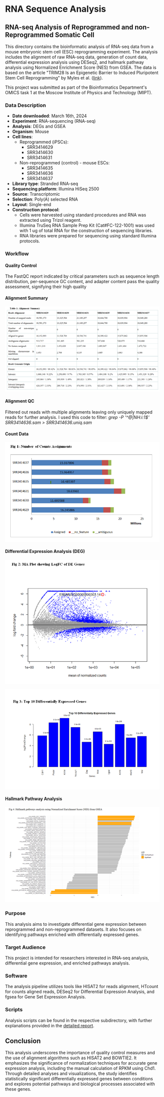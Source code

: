 # RNA Sequence Analysis

## RNA-seq Analysis of Reprogrammed and non-Reprogrammed Somatic Cell

This directory contains the bioinformatic analysis of RNA-seq data from a mouse embryonic stem cell (ESC) reprogramming experiment. The analysis includes the alignment of raw RNA-seq data, generation of count data, differential expression analysis using DESeq2, and hallmark pathway analysis using Normalized Enrichment Score (NES) from GSEA. The data is based on the article "TRIM28 Is an Epigenetic Barrier to Induced Pluripotent Stem Cell Reprogramming" by Myles et al. ([link](http://dx.doi.org/10.1002/stem.2453)).

This project was submitted as part of the Bioinformatics Department's OMICS task 1 at the Moscow Institute of Physics and Technology (MIPT).

### Data Description

- **Date downloaded**: March 16th, 2024
- **Experiment**: RNA-sequencing (RNA-seq)
- **Analysis**: DEGs and GSEA
- **Organism**: Mouse
- **Cell lines**:
  - Reprogrammed (iPSCs):
    - SRR3414629
    - SRR3414630
    - SRR3414631
  - Non-reprogrammed (control) - mouse ESCs:
    - SRR3414635
    - SRR3414636
    - SRR3414637
- **Library type**: Stranded RNA-seq
- **Sequencing platform**: Illumina HiSeq 2500
- **Source**: Transcriptomic
- **Selection**: Poly(A) selected RNA
- **Layout**: Single-end
- **Construction protocol**:
  - Cells were harvested using standard procedures and RNA was extracted using Trizol reagent.
  - Illumina TruSeq RNA Sample Prep Kit (Cat#FC-122-1001) was used with 1 ug of total RNA for the construction of sequencing libraries.
  - RNA libraries were prepared for sequencing using standard Illumina protocols.

### Workflow

#### Quality Control
The FastQC report indicated by critical parameters such as sequence length distribution, per-sequence GC content, and adapter content pass the quality assessment, signifying their high quality 

#### Alignment Summary
![Alignment Summary](data/alignment_summary_.png)

#### Alignment QC
Filtered out reads with multiple alignments leaving only uniquely mapped reads for further analysis. I used this code to filter:
	*grep -P '^@|NH:i:1$' SRR3414636.sam > SRR3414636.uniq.sam*

#### Count Data
![Count Data](data/count_reads.png)

#### Differential Expression Analysis (DEG)
![Differential Expression Analysis](data/LogFC.png)

![Differential Expression Analysis](data/Top_10_DEG.png)

#### Hallmark Pathway Analysis
![Hallmark Pathway Analysis](data/GSEA.png)



### Purpose

This analysis aims to investigate differential gene expression between reprogrammed and non-reprogrammed datasets. It also focuses on identifying pathways enriched with differentially expressed genes.

### Target Audience

This project is intended for researchers interested in RNA-seq analysis, differential gene expression, and enriched pathways analysis.

### Software

The analysis pipeline utilizes tools like HISAT2 for reads alignment, HTcount for counts aligned reads, DESeq2 for Differential Expression Analysis, and fgsea for Gene Set Expression Analysis.

### Scripts

Analysis scripts can be found in the respective subdirectory, with further explanations provided in the [detailed report](Jude_task1_corrected.pdf).

## Conclusion
This analysis underscores the importance of quality control measures and the use of alignment algorithms such as HISAT2 and BOWTIE2. It emphasizes the significance of normalization techniques for accurate gene expression analysis, including the manual calculation of RPKM using Chd1. Through detailed analyses and visualizations, the study identifies statistically significant differentially expressed genes between conditions and explores potential pathways and biological processes associated with these genes.

